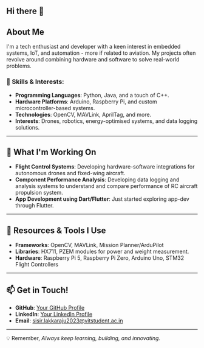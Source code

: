 ## Hi there 👋

## About Me
I'm a tech enthusiast and developer with a keen interest in embedded systems, IoT, and automation - more if related to aviation. My projects often revolve around combining hardware and software to solve real-world problems.

### 🌟 Skills & Interests:
- **Programming Languages**: Python, Java, and a touch of C++.
- **Hardware Platforms**: Arduino, Raspberry Pi, and custom microcontroller-based systems.
- **Technologies**: OpenCV, MAVLink, AprilTag, and more.
- **Interests**: Drones, robotics, energy-optimised systems, and data logging solutions.

---

## 🌱 What I'm Working On
- **Flight Control Systems**: Developing hardware-software integrations for autonomous drones and fixed-wing aircraft.
- **Component Performance Analysis**: Developing data logging and analysis systems to understand and compare performance of RC aircraft propulsion system.
- **App Development using Dart/Flutter**: Just started exploring app-dev through Flutter.

---

## 🔗 Resources & Tools I Use
- **Frameworks**: OpenCV, MAVLink, Mission Planner/ArduPilot
- **Libraries**: HX711, PZEM modules for power and weight measurement.
- **Hardware**: Raspberry Pi 5, Raspberry Pi Zero, Arduino Uno,  STM32 Flight Controllers

---

## 📫 Get in Touch!
- **GitHub**: [Your GitHub Profile](https://github.com/fading-trail)
- **LinkedIn**: [Your LinkedIn Profile](https://www.linkedin.com/in/sisir-lakkaraju-25810628b)
- **Email**: sisir.lakkaraju2023@vitstudent.ac.in

---

💡 Remember, _Always keep learning, building, and innovating._  
